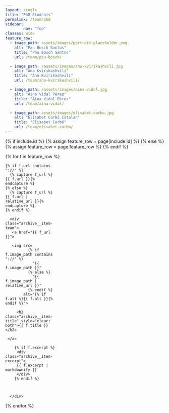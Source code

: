 ```yaml
---
layout: single
title: "PhD Students"
permalink: /team/phd
sidebar:
        nav: "foo"
classes: wide
feature_row:
  - image_path: assets/images/portrait-placeholder.png
    alt: "Pau Bosch Santos"
    title: "Pau Bosch Santos"
    url: /team/pau-bosch/

  - image_path: /assets/images/ana-kvirikashvili.jpg
    alt: "Ana Kvirikashvili"
    title: "Ana Kvirikashvili"
    url: /team/ana-kvirikashvili/

  - image_path: /assets/images/aina-vidal.jpg
    alt: "Aina Vidal Pérez"   
    title: "Aina Vidal Pérez"
    url: /team/aina-vidal/

  - image_path: assets/images/elisabet-carbo.jpg
    alt: "Elisabet Carbó Catalan"   
    title: "Elisabet Carbó"
    url: /team/elisabet-carbo/
---
```

<section class="entries-grid">
{% if include.id %}
  {% assign feature_row = page[include.id] %}
{% else %}
  {% assign feature_row = page.feature_row %}
{% endif %}

{% for f in feature_row %}

<div class="grid__item" style="width: 160px">

    {% if f.url contains "://" %}
      {% capture f_url %}{{ f.url }}{% endcapture %}
    {% else %}
      {% capture f_url %}{{ f.url | relative_url }}{% endcapture %}
    {% endif %}

      <div class="archive__item-team">
       <a href="{{ f_url }}">

       <img src=
              {% if f.image_path contains "://" %}
                "{{ f.image_path }}"
              {% else %}
                "{{ f.image_path | relative_url }}"
              {% endif %}
            alt="{% if f.alt %}{{ f.alt }}{% endif %}">

         <h2 class="archive__item-title" style="clear: both">{{ f.title }}</h2>

     </a>

        {% if f.excerpt %}
         <div class="archive__item-excerpt">
         {{ f.excerpt | markdownify }}
         </div>
        {% endif %}



      </div>
</div>
{% endfor %}
</section>
